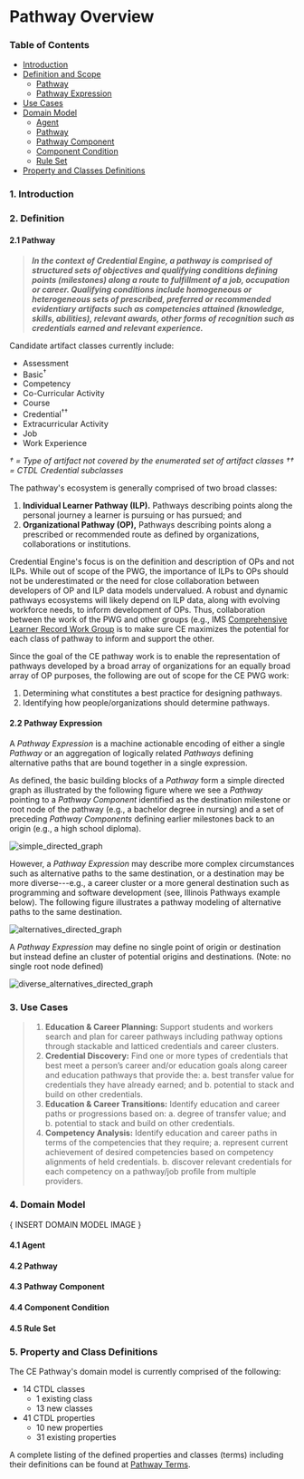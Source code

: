 # Pathway Overview
### Table of Contents  
* [Introduction](https://github.com/CredentialEngine/pathways/blob/master/Overview.md#1-introduction)
* [Definition and Scope](https://github.com/CredentialEngine/pathways/blob/master/Overview.md#2-definition)
	* [Pathway](https://github.com/CredentialEngine/pathways/blob/master/Overview.md#21-pathway)
	* [Pathway Expression](https://github.com/CredentialEngine/pathways/blob/master/Overview.md#22-pathway-expression)
* [Use Cases](https://github.com/CredentialEngine/pathways/blob/master/Overview.md#3-use-cases)
* [Domain Model](https://github.com/CredentialEngine/pathways/blob/master/Overview.md#4-domain-model) 
	* [Agent](https://github.com/CredentialEngine/pathways/blob/master/Overview.md#41-agent)
	* [Pathway](https://github.com/CredentialEngine/pathways/blob/master/Overview.md#42-pathway)
	* [Pathway Component](https://github.com/CredentialEngine/pathways/blob/master/Overview.md#43-pathway-component)
	* [Component Condition](https://github.com/CredentialEngine/pathways/blob/master/Overview.md#44-component-condition)
	* [Rule Set](https://github.com/CredentialEngine/pathways/blob/master/Overview.md#45-rule-set)
* [Property and Classes Definitions](https://github.com/CredentialEngine/pathways/blob/master/Overview.md#5-property-and-class-definitions) 
  
### 1. Introduction 
  
###  2. Definition

#### 2.1 Pathway

>***In the context of Credential Engine, a pathway is comprised of structured sets of objectives and qualifying conditions defining points (milestones) along a route to fulfillment of a job, occupation or career. Qualifying conditions include homogeneous or heterogeneous sets of prescribed, preferred or recommended evidentiary artifacts such as competencies attained (knowledge, skills, abilities), relevant awards, other forms of recognition such as credentials earned and relevant experience.*** 

Candidate artifact classes currently include:
* Assessment
* Basic<sup>†</sup>
* Competency
* Co-Curricular Activity
* Course
* Credential<sup>††</sup>
* Extracurricular Activity
* Job
* Work Experience

*† = Type of artifact not covered by the enumerated set of artifact classes*
*†† = CTDL Credential subclasses*

The pathway's ecosystem is generally comprised of two broad classes:
1. **Individual Learner Pathway (ILP).** Pathways describing points along the personal journey a learner is pursuing or has pursued; and
2.  **Organizational Pathway (OP),** Pathways describing points along a prescribed or recommended route as defined by organizations, collaborations or institutions.

Credential Engine's focus is on the definition and description of OPs and not ILPs. While out of scope of the PWG, the importance of ILPs to OPs should not be underestimated or the need for close collaboration between developers of OP and ILP data models undervalued. A robust and dynamic pathways ecosystems will likely depend on ILP data, along with evolving workforce needs, to inform development of OPs. Thus, collaboration between the work of the PWG and other groups (e.g., IMS [Comprehensive Learner Record Work Group](https://www.imsglobal.org/activity/comprehensive-learner-record) is to make sure CE maximizes the potential for each class of pathway to inform and support the other.

Since the goal of the CE pathway work is to enable the representation of pathways developed by a broad array of  organizations for an equally broad array of OP purposes, the following are out of scope for the CE PWG work: 
1. Determining what constitutes a best practice for designing pathways.
2. Identifying how people/organizations should determine pathways.

#### 2.2 Pathway Expression

A *Pathway Expression* is a machine actionable encoding of either a single *Pathway* or an aggregation of logically related *Pathways* defining alternative paths that are bound together in a single expression. 

As defined, the basic building blocks of a *Pathway* form a simple directed graph as illustrated by the following figure where we see a *Pathway* pointing to a *Pathway Component* identified as the destination milestone or root node of the pathway (e.g., a bachelor degree in nursing) and a set of preceding *Pathway Components* defining earlier milestones back to an origin (e.g., a high school diploma).

![simple_directed_graph](https://user-images.githubusercontent.com/2939046/47941714-83b1aa00-deac-11e8-9678-8cff6faf2456.png)

However, a *Pathway Expression* may describe more complex circumstances such as alternative paths to the same destination, or a destination may be more diverse---e.g., a career cluster or a more general destination such as programming and software development (see, Illinois Pathways example below).  The following figure illustrates a pathway modeling of alternative paths to the same destination.

![alternatives_directed_graph](https://user-images.githubusercontent.com/2939046/47941705-7c8a9c00-deac-11e8-8fd1-72daffcf9699.png)

A *Pathway Expression* may define no single point of origin or destination but instead define an cluster of potential origins and destinations. (Note: no single root node defined)

![diverse_alternatives_directed_graph](https://user-images.githubusercontent.com/2939046/47942345-dc824200-deae-11e8-9b4c-5da0e1ffef57.png)

### 3. Use Cases  

>1. **Education & Career Planning:** Support students and workers search and plan for career pathways including pathway options through stackable and latticed credentials and career clusters.
 >2. **Credential Discovery:** Find one or more types of credentials that best meet a person’s career and/or education goals along career and education pathways that provide the:
		a. best transfer value for credentials they have already earned; and
		b. potential to stack and build on other credentials.
>3. **Education & Career Transitions:** Identify education and career paths or progressions based on:
	     a. degree of transfer value; and
	     b. potential to stack and build on other credentials.
>4. **Competency Analysis:** Identify education and career paths in terms of the competencies that they require;
		a. represent current achievement of desired competencies based on competency alignments of held credentials.
		b. discover relevant credentials for each competency on a pathway/job profile from multiple providers.
  
### 4. Domain Model

{ INSERT DOMAIN MODEL IMAGE }

#### 4.1 Agent

#### 4.2 Pathway

#### 4.3 Pathway Component

#### 4.4 Component Condition

#### 4.5 Rule Set

### 5. Property and Class Definitions

The CE Pathway's domain model is currently comprised of the following:

* 14 CTDL classes
	* 1 existing class
	* 13 new classes
 * 41 CTDL properties
	 * 10 new properties
	 * 31 existing properties 

A complete listing of the defined properties and classes (terms) including their definitions can be found at [Pathway Terms](https://github.com/CredentialEngine/vocabularies/issues/546). 
